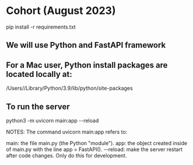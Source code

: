# Cohort (August 2023)
pip install -r requirements.txt

## We will use Python and FastAPI framework

## For a Mac user, Python install packages are located locally at:
/Users/<userName>/Library/Python/3.9/lib/python/site-packages

## To run the server
python3 -m uvicorn main:app --reload

NOTES:
The command uvicorn main:app refers to:

main: the file main.py (the Python "module").
app: the object created inside of main.py with the line app = FastAPI().
--reload: make the server restart after code changes. Only do this for development.